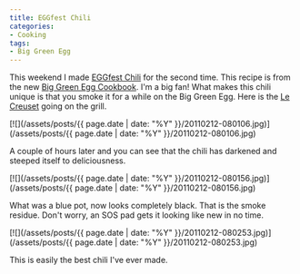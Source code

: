 ```yaml
---
title: EGGfest Chili
categories:
- Cooking
tags:
- Big Green Egg
---
```


This weekend I made [EGGfest Chili](http://site.outdora.com/blog/eggfest-chili-compliments-big-green-egg-871.html) for the second time. This recipe is from the new [Big Green Egg Cookbook](http://www.amazon.com/dp/0740791451/?tag=thingelstad-20). I'm a big fan!
What makes this chili unique is that you smoke it for a while on the Big Green Egg. Here is the [Le Creuset](http://www.amazon.com/dp/B000NNAVOO/?tag=thingelstad-20) going on the grill.

[![](/assets/posts/{{ page.date | date: "%Y" }}/20110212-080106.jpg)](/assets/posts/{{ page.date | date: "%Y" }}/20110212-080106.jpg)

A couple of hours later and you can see that the chili has darkened and steeped itself to deliciousness.

[![](/assets/posts/{{ page.date | date: "%Y" }}/20110212-080156.jpg)](/assets/posts/{{ page.date | date: "%Y" }}/20110212-080156.jpg)

What was a blue pot, now looks completely black. That is the smoke residue. Don't worry, an SOS pad gets it looking like new in no time.

[![](/assets/posts/{{ page.date | date: "%Y" }}/20110212-080253.jpg)](/assets/posts/{{ page.date | date: "%Y" }}/20110212-080253.jpg)

This is easily the best chili I've ever made.
